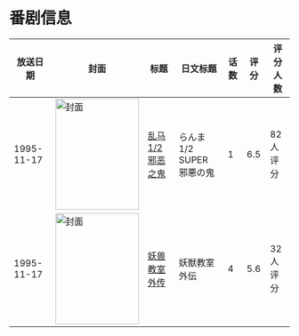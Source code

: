 # 番剧信息

|放送日期|封面|标题|日文标题|话数|评分|评分人数|
|---|---|---|---|---|---|---|
|1995-11-17|<img src="//lain.bgm.tv/pic/cover/c/00/b0/72342_CDqS8.jpg" alt="封面" style="width:150px;height:200px;object-fit:cover;">|[乱马1/2 邪恶之鬼](https://bangumi.tv/subject/72342)|らんま1/2 SUPER 邪悪の鬼|1|6.5|82人评分|
|1995-11-17|<img src="/img/no_icon_subject.png" alt="封面" style="width:150px;height:200px;object-fit:cover;">|[妖兽教室外传](https://bangumi.tv/subject/103740)|妖獣教室外伝|4|5.6|32人评分|
